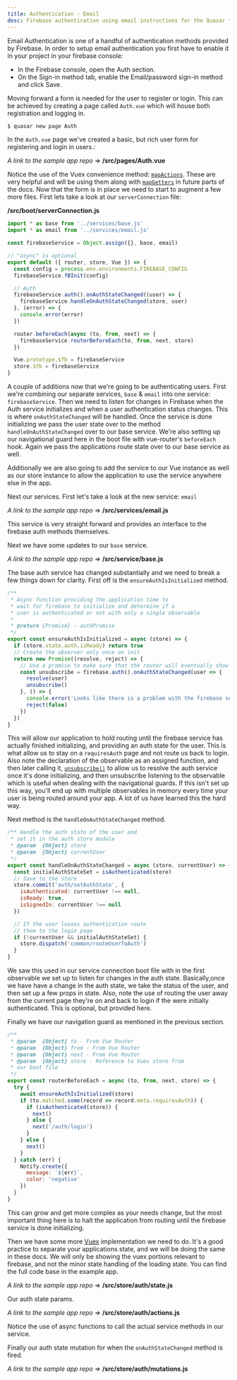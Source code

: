 ```yaml
---
title: Authentication - Email
desc: Firebase authentication using email instructions for the Quasar framework.
---
```


Email Authentication is one of a handful of authentication methods provided by Firebase. In order to setup email authentication you first have to enable it in your project in your firebase console:

- In the Firebase console, open the Auth section.
- On the Sign-in method tab, enable the Email/password sign-in method and click Save.

Moving forward a form is needed for the user to register or login. This can be achieved by creating a page called `Auth.vue` which will house both registration and logging in.

```bash
$ quasar new page Auth
```

In the `Auth.vue` page we've created a basic, but rich user form for registering and login in users.:

*A link to the sample app repo* => **/src/pages/Auth.vue**

Notice the use of the Vuex convenience method: [`mapActions`](https://vuex.vuejs.org/api/#mapactions). These are very helpful and will be using them along with [`mapGetters`](https://vuex.vuejs.org/api/#mapgetters) in future parts of the docs.
Now that the form is in place we need to start to augment a few more files. First lets take a look at our `serverConnection` file:

**/src/boot/serverConnection.js**

```js
import * as base from '../services/base.js'
import * as email from '../services/email.js'

const firebaseService = Object.assign({}, base, email)

// "async" is optional
export default ({ router, store, Vue }) => {
  const config = process.env.environments.FIREBASE_CONFIG
  firebaseService.fBInit(config)

  // Auth
  firebaseService.auth().onAuthStateChanged((user) => {
    firebaseService.handleOnAuthStateChanged(store, user)
  }, (error) => {
    console.error(error)
  })

  router.beforeEach(async (to, from, next) => {
    firebaseService.routerBeforeEach(to, from, next, store)
  })

  Vue.prototype.$fb = firebaseService
  store.$fb = firebaseService
}
```

A couple of additions now that we're going to be authenticating users. First we're combining our separate services, `base` & `email` into one service: `firebaseService`. Then we need to listen for changes in Firebase when the Auth service initializes and when a user authentication status changes. This is where `onAuthStateChanged` will be handled. Once the service is done initializing we pass the user state over to the method `handleOnAuthStateChanged` over to our base service. We're also setting up our navigational guard here in the boot file with vue-router's `beforeEach` hook. Again we pass the applications route state over to our base service as well.

Additionally we are also going to add the service to our Vue instance as well as our store instance to allow the application to use the service anywhere else in the app.

Next our services. First let's take a look at the new service: `email`

*A link to the sample app repo* => **/src/services/email.js**

This service is very straight forward and provides an interface to the firebase auth methods themselves.

Next we have some updates to our `base` service.

*A link to the sample app repo* => **/src/service/base.js**

The base auth service has changed substantially and we need to break a few things down for clarity. First off is the `ensureAuthIsInitialized` method. 

```js
/**
 * Async function providing the application time to
 * wait for firebase to initialize and determine if a
 * user is authenticated or not with only a single observable
 *
 * @return {Promise} - authPromise
 */
export const ensureAuthIsInitialized = async (store) => {
  if (store.state.auth.isReady) return true
  // Create the observer only once on init
  return new Promise((resolve, reject) => {
    // Use a promise to make sure that the router will eventually show the route after the auth is initialized.
    const unsubscribe = firebase.auth().onAuthStateChanged(user => {
      resolve(user)
      unsubscribe()
    }, () => {
      console.error('Looks like there is a problem with the firebase service')
      reject(false)
    })
  })
}
```
This will allow our application to hold routing until the firebase service has actually finished initializing, and providing an auth state for the user. This is what allow us to stay on a `requiresAuth` page and not route us back to login. Also note the declaration of the observable as an assigned function, and then later calling it, [`unsubscribe()`](https://firebase.google.com/docs/reference/js/firebase.auth.Auth.html#optional-completed:-firebase.unsubscribe) to allow us to resolve the auth service once it's done initializing, and then unsubscribe listening to the observable which is useful when dealing with the navigational guards. If this isn't set up this way, you'll end up with multiple observables in memory every time your user is being routed around your app. A lot of us have learned this the hard way.

Next method is the `handleOnAuthStateChanged` method.
```js
/** Handle the auth state of the user and
 * set it in the auth store module
 * @param  {Object} store
 * @param  {Object} currentUser
 */
export const handleOnAuthStateChanged = async (store, currentUser) => {
  const initialAuthStateSet = isAuthenticated(store)
  // Save to the store
  store.commit('auth/setAuthState', {
    isAuthenticated: currentUser !== null,
    isReady: true,
    isSignedIn: currentUser !== null
  })

  // If the user looses authentication route
  // them to the login page
  if (!currentUser && initialAuthStateSet) {
    store.dispatch('common/routeUserToAuth')
  }
}
```

 We saw this used in our service connection boot file with in the first observable we set up to listen for changes in the auth state. Basically,once we have have a change in the auth state, we take the status of the user, and then set up a few props in state. Also, note the use of routing the user away from the current page they're on and back to login if the were initially authenticated. This is optional, but provided here.

Finally we have our navigation guard as mentioned in the previous section.

```js
/**
 * @param  {Object} to - From Vue Router
 * @param  {Object} from - From Vue Router
 * @param  {Object} next - From Vue Router
 * @param  {Object} store - Reference to Vuex store from
 * our boot file
 */
export const routerBeforeEach = async (to, from, next, store) => {
  try {
    await ensureAuthIsInitialized(store)
    if (to.matched.some(record => record.meta.requiresAuth)) {
      if (isAuthenticated(store)) {
        next()
      } else {
        next('/auth/login')
      }
    } else {
      next()
    }
  } catch (err) {
    Notify.create({
      message: `${err}`,
      color: 'negative'
    })
  }
}
```

This can grow and get more complex as your needs change, but the most important thing here is to halt the application from routing until the firebase service is done initializing.

Then we have some more [Vuex](https://vuex.vuejs.org/) implementation we need to do. It's a good practice to separate your applications state, and we will be doing the same in these docs. We will only be showing the vuex portions relevant to firebase, and not the minor state handling of the loading state. You can find the full code base in the example app.

*A link to the sample app repo* => **/src/store/auth/state.js**

Our auth state params.

*A link to the sample app repo* => **/src/store/auth/actions.js**

Notice the use of async functions to call the actual service methods in our service.

Finally our auth state mutation for when the `onAuthStateChanged` method is fired.

*A link to the sample app repo* => **/src/store/auth/mutations.js**

